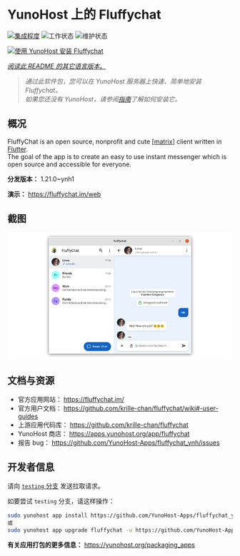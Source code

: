 <!--
注意：此 README 由 <https://github.com/YunoHost/apps/tree/master/tools/readme_generator> 自动生成
请勿手动编辑。
-->

# YunoHost 上的 Fluffychat

[![集成程度](https://dash.yunohost.org/integration/fluffychat.svg)](https://dash.yunohost.org/appci/app/fluffychat) ![工作状态](https://ci-apps.yunohost.org/ci/badges/fluffychat.status.svg) ![维护状态](https://ci-apps.yunohost.org/ci/badges/fluffychat.maintain.svg)

[![使用 YunoHost 安装 Fluffychat](https://install-app.yunohost.org/install-with-yunohost.svg)](https://install-app.yunohost.org/?app=fluffychat)

*[阅读此 README 的其它语言版本。](./ALL_README.md)*

> *通过此软件包，您可以在 YunoHost 服务器上快速、简单地安装 Fluffychat。*  
> *如果您还没有 YunoHost，请参阅[指南](https://yunohost.org/install)了解如何安装它。*

## 概况

FluffyChat is an open source, nonprofit and cute [[matrix](https://matrix.org)] client written in [Flutter](https://flutter.dev).  
The goal of the app is to create an easy to use instant messenger which is open source and accessible for everyone.


**分发版本：** 1.21.0~ynh1

**演示：** <https://fluffychat.im/web>

## 截图

![Fluffychat 的截图](./doc/screenshots/screenshot.png)

## 文档与资源

- 官方应用网站： <https://fluffychat.im/>
- 官方用户文档： <https://github.com/krille-chan/fluffychat/wiki#-user-guides>
- 上游应用代码库： <https://github.com/krille-chan/fluffychat>
- YunoHost 商店： <https://apps.yunohost.org/app/fluffychat>
- 报告 bug： <https://github.com/YunoHost-Apps/fluffychat_ynh/issues>

## 开发者信息

请向 [`testing` 分支](https://github.com/YunoHost-Apps/fluffychat_ynh/tree/testing) 发送拉取请求。

如要尝试 `testing` 分支，请这样操作：

```bash
sudo yunohost app install https://github.com/YunoHost-Apps/fluffychat_ynh/tree/testing --debug
或
sudo yunohost app upgrade fluffychat -u https://github.com/YunoHost-Apps/fluffychat_ynh/tree/testing --debug
```

**有关应用打包的更多信息：** <https://yunohost.org/packaging_apps>
